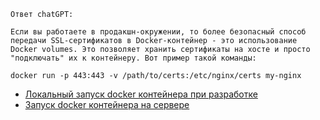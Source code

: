 ```
Ответ chatGPT:

Если вы работаете в продакшн-окружении, то более безопасный способ передачи SSL-сертификатов в Docker-контейнер - это использование Docker volumes. Это позволяет хранить сертификаты на хосте и просто "подключать" их к контейнеру. Вот пример такой команды:

docker run -p 443:443 -v /path/to/certs:/etc/nginx/certs my-nginx
```

- [Локальный запуск docker контейнера при разработке](./docker/dev.md)
- [Запуск docker контейнера на сервере](./docker/production.md)
